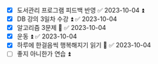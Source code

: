 - [x] 도서관리 프로그램 피드백 반영 ✅ 2023-10-04 ⏫ 
- [x] DB 강의 3일차 수강 ⏫ ✅ 2023-10-04
- [x] 알고리즘 3문제 🔼 ✅ 2023-10-04
- [x] 운동 ⏫ ✅ 2023-10-04
- [x] 하루에 한걸음씩 행복해지기 읽기 🔼 ✅ 2023-10-04
- [ ] 좋지 아니한가 연습 ⏫ 